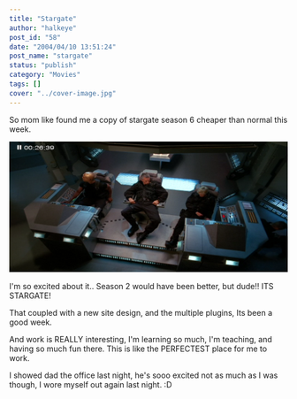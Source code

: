 ```yaml
---
title: "Stargate"
author: "halkeye"
post_id: "58"
date: "2004/04/10 13:51:24"
post_name: "stargate"
status: "publish"
category: "Movies"
tags: []
cover: "../cover-image.jpg"
---
```


So mom like found me a copy of stargate season 6 cheaper than normal this week.

![stargate](xine_snapshot-4.png)

I'm so excited about it.. Season 2 would have been better, but dude!! ITS STARGATE!

That coupled with a new site design, and the multiple plugins, Its been a good week.

And work is REALLY interesting, I'm learning so much, I'm teaching, and having so much fun there. This is like the PERFECTEST place for me to work.

I showed dad the office last night, he's sooo excited not as much as I was though, I wore myself out again last night. :D
